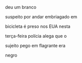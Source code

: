 deu um branco

suspeito por andar embriagado em

bicicleta é preso nos EUA nesta

terça-feira polícia alega que o 

sujeito pego em flagrante era 

negro
